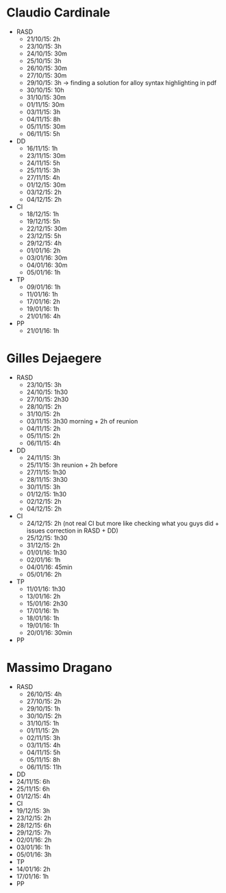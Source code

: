 # Claudio Cardinale
* RASD
  * 21/10/15: 2h
  * 23/10/15: 3h
  * 24/10/15: 30m
  * 25/10/15: 3h
  * 26/10/15: 30m
  * 27/10/15: 30m
  * 29/10/15: 3h -> finding a solution for alloy syntax highlighting in pdf
  * 30/10/15: 10h
  * 31/10/15: 30m
  * 01/11/15: 30m
  * 03/11/15: 3h
  * 04/11/15: 8h
  * 05/11/15: 30m
  * 06/11/15: 5h
* DD
  * 16/11/15: 1h
  * 23/11/15: 30m
  * 24/11/15: 5h
  * 25/11/15: 3h
  * 27/11/15: 4h
  * 01/12/15: 30m
  * 03/12/15: 2h
  * 04/12/15: 2h
* CI
  * 18/12/15: 1h
  * 19/12/15: 5h
  * 22/12/15: 30m
  * 23/12/15: 5h
  * 29/12/15: 4h
  * 01/01/16: 2h
  * 03/01/16: 30m
  * 04/01/16: 30m
  * 05/01/16: 1h
* TP
  * 09/01/16: 1h
  * 11/01/16: 1h
  * 17/01/16: 2h
  * 19/01/16: 1h
  * 21/01/16: 4h
* PP
  * 21/01/16: 1h

# Gilles Dejaegere
* RASD
  * 23/10/15: 3h
  * 24/10/15: 1h30
  * 27/10/15: 2h30
  * 28/10/15: 2h 
  * 31/10/15: 2h
  * 03/11/15: 3h30 morning + 2h of reunion
  * 04/11/15: 2h
  * 05/11/15: 2h
  * 06/11/15: 4h
* DD
  * 24/11/15: 3h
  * 25/11/15: 3h reunion + 2h before
  * 27/11/15: 1h30
  * 28/11/15: 3h30
  * 30/11/15: 3h
  * 01/12/15: 1h30
  * 02/12/15: 2h
  * 04/12/15: 2h
* CI
  * 24/12/15: 2h (not real CI but more like checking what you guys did + issues correction in RASD + DD)
  * 25/12/15: 1h30
  * 31/12/15: 2h
  * 01/01/16: 1h30
  * 02/01/16: 1h
  * 04/01/16: 45min
  * 05/01/16: 2h
* TP
  * 11/01/16: 1h30
  * 13/01/16: 2h
  * 15/01/16: 2h30
  * 17/01/16: 1h
  * 18/01/16: 1h
  * 19/01/16: 1h
  * 20/01/16: 30min
* PP

# Massimo Dragano
* RASD
  * 26/10/15: 4h
  * 27/10/15: 2h
  * 29/10/15: 1h
  * 30/10/15: 2h
  * 31/10/15: 1h
  * 01/11/15: 2h
  * 02/11/15: 3h
  * 03/11/15: 4h
  * 04/11/15: 5h
  * 05/11/15: 8h
  * 06/11/15: 11h
* DD
 * 24/11/15: 6h
 * 25/11/15: 6h
 * 01/12/15: 4h
* CI
 * 19/12/15: 3h
 * 23/12/15: 2h
 * 28/12/15: 6h
 * 29/12/15: 7h
 * 02/01/16: 2h
 * 03/01/16: 1h
 * 05/01/16: 3h
* TP
 * 14/01/16: 2h
 * 17/01/16: 1h
* PP

